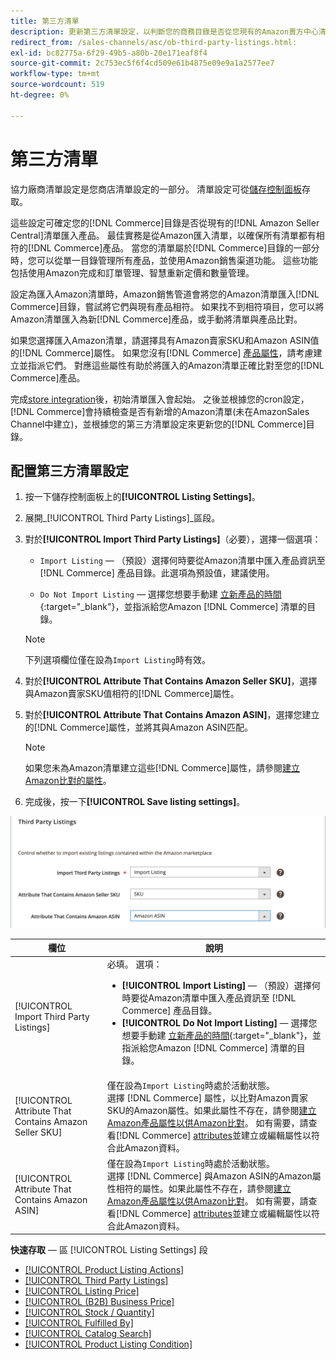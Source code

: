 ```yaml
---
title: 第三方清單
description: 更新第三方清單設定，以判斷您的商務目錄是否從您現有的Amazon賣方中心清單匯入產品。
redirect_from: /sales-channels/asc/ob-third-party-listings.html: 
exl-id: bc82775a-6f29-49b5-a80b-20e171eaf8f4
source-git-commit: 2c753ec5f6f4cd509e61b4875e09e9a1a2577ee7
workflow-type: tm+mt
source-wordcount: 519
ht-degree: 0%

---
```


# 第三方清單

協力廠商清單設定是您商店清單設定的一部分。 清單設定可從[儲存控制面板](./amazon-store-dashboard.md)存取。

這些設定可確定您的[!DNL Commerce]目錄是否從現有的[!DNL Amazon Seller Central]清單匯入產品。 最佳實務是從Amazon匯入清單，以確保所有清單都有相符的[!DNL Commerce]產品。 當您的清單屬於[!DNL Commerce]目錄的一部分時，您可以從單一目錄管理所有產品，並使用Amazon銷售渠道功能。 這些功能包括使用Amazon完成和訂單管理、智慧重新定價和數量管理。

設定為匯入Amazon清單時，Amazon銷售管道會將您的Amazon清單匯入[!DNL Commerce]目錄，嘗試將它們與現有產品相符。 如果找不到相符項目，您可以將Amazon清單匯入為新[!DNL Commerce]產品，或手動將清單與產品比對。

如果您選擇匯入Amazon清單，請選擇具有Amazon賣家SKU和Amazon ASIN值的[!DNL Commerce]屬性。 如果您沒有[!DNL Commerce] [產品屬性](./ob-creating-magento-attributes.md)，請考慮建立並指派它們。 對應這些屬性有助於將匯入的Amazon清單正確比對至您的[!DNL Commerce]產品。

完成[store integration](./store-integration.md)後，初始清單匯入會起始。 之後並根據您的cron設定， [!DNL Commerce]會持續檢查是否有新增的Amazon清單(未在AmazonSales Channel中建立)，並根據您的第三方清單設定來更新您的[!DNL Commerce]目錄。

## 配置第三方清單設定

1. 按一下儲存控制面板上的&#x200B;**[!UICONTROL Listing Settings]**。

1. 展開&#x200B;_[!UICONTROL Third Party Listings]_區段。

1. 對於&#x200B;**[!UICONTROL Import Third Party Listings]**（必要），選擇一個選項：

   - `Import Listing`  — （預設）選擇何時要從Amazon清單中匯入產品資訊至 [!DNL Commerce] 產品目錄。此選項為預設值，建議使用。

   - `Do Not Import Listing`  — 選擇您想要手動建 [立新產品的時間](https://docs.magento.com/user-guide/catalog/products.html){:target=&quot;_blank&quot;}，並指派給您Amazon [!DNL Commerce] 清單的目錄。
   >[!NOTE]
   >下列選項欄位僅在設為`Import Listing`時有效。

1. 對於&#x200B;**[!UICONTROL Attribute That Contains Amazon Seller SKU]**，選擇與Amazon賣家SKU值相符的[!DNL Commerce]屬性。

1. 對於&#x200B;**[!UICONTROL Attribute That Contains Amazon ASIN]**，選擇您建立的[!DNL Commerce]屬性，並將其與Amazon ASIN匹配。

   >[!NOTE]
   >如果您未為Amazon清單建立這些[!DNL Commerce]屬性，請參閱[建立Amazon比對的屬性](./ob-creating-magento-attributes.md)。

1. 完成後，按一下&#x200B;**[!UICONTROL Save listing settings]**。

![第三方清單](assets/amazon-third-party-listings.png)

| 欄位 | 說明 |
|---|---|
| [!UICONTROL Import Third Party Listings] | 必填。 選項：<ul><li>**[!UICONTROL Import Listing]**  — （預設）選擇何時要從Amazon清單中匯入產品資訊至 [!DNL Commerce] 產品目錄。 </li><li>**[!UICONTROL Do Not Import Listing]**  — 選擇您想要手動建 [立新產品的時間](https://docs.magento.com/user-guide/catalog/products.html){:target=&quot;_blank&quot;}，並指派給您Amazon [!DNL Commerce] 清單的目錄。</li></ul> |
| [!UICONTROL Attribute That Contains Amazon Seller SKU] | 僅在設為`Import Listing`時處於活動狀態。<br>選擇 [!DNL Commerce] 屬性，以比對Amazon賣家SKU的Amazon屬性。如果此屬性不存在，請參閱[建立Amazon產品屬性以供Amazon比對](./ob-creating-magento-attributes.md)。 如有需要，請查看[!DNL Commerce] [attributes](./managing-attributes.md)並建立或編輯屬性以符合此Amazon資料。 |
| [!UICONTROL Attribute That Contains Amazon ASIN] | 僅在設為`Import Listing`時處於活動狀態。<br>選擇 [!DNL Commerce] 與Amazon ASIN的Amazon屬性相符的屬性。如果此屬性不存在，請參閱[建立Amazon產品屬性以供Amazon比對](./ob-creating-magento-attributes.md)。 如有需要，請查看[!DNL Commerce] [attributes](./managing-attributes.md)並建立或編輯屬性以符合此Amazon資料。 |

**快速存取**  — 區 [!UICONTROL Listing Settings] 段

- [[!UICONTROL Product Listing Actions]](./product-listing-actions.md)
- [[!UICONTROL Third Party Listings]](./third-party-listing-settings.md)
- [[!UICONTROL Listing Price]](./listing-price.md)
- [[!UICONTROL (B2B) Business Price]](./business-pricing.md)
- [[!UICONTROL Stock / Quantity]](./stock-quantity.md)
- [[!UICONTROL Fulfilled By]](./fulfilled-by.md)
- [[!UICONTROL Catalog Search]](./catalog-search.md)
- [[!UICONTROL Product Listing Condition]](./product-listing-condition.md)
